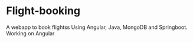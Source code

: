 # Flight-booking
A webapp to book flightss
Using Angular, Java, MongoDB and Springboot. 
Working on Angular 

